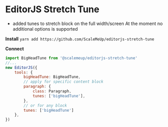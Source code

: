 # EditorJS Stretch Tune
- added tunes to stretch block on the full width/screen
At the moment no additional options is supported

**Install**
`yarn add https://github.com/ScaleMeUp/editorjs-stretch-tune`

**Connect**
```js
import BigHeadTune from '@scalemeup/editorjs-stretch-tune'
//...
new EditorJS({
    tools: {
        bigHeadTune: BigHeadTune,
        // apply for specific content block
        paragraph: {
            class: Paragraph,
            tunes: ['bigHeadTune'],
        },
        // or for any block
        tunes: ['bigHeadTune']
    },
})
```
